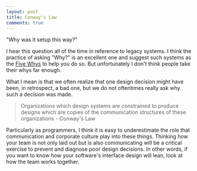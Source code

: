 ```yaml
---
layout: post
title: Conway's Law
comments: true
---
```


"Why was it setup this way?"

I hear this question all of the time in reference to legacy systems. I think the practice of asking "Why?" is an excellent one and suggest such systems as the [Five Whys](http://venturehacks.com/articles/five-whys) to help you do so. But unfortunately I don't think people take their whys far enough.

What I mean is that we often realize that one design decision might have been, in retrospect, a bad one, but we do not oftentimes really ask why such a decision was made. 

> Organizations which design systems are constrained to produce designs which are copies of the communication structures of these organizations - Conway's Law

Particularly as programmers, I think it is easy to underestimate the role that communication and corporate culture play into these things. Thinking how your team is not only laid out but is also communicating will be a critical exercise to prevent and diagnose poor design decisions. In other words, if you want to know how your software's interface design will lean, look at how the team works together.
